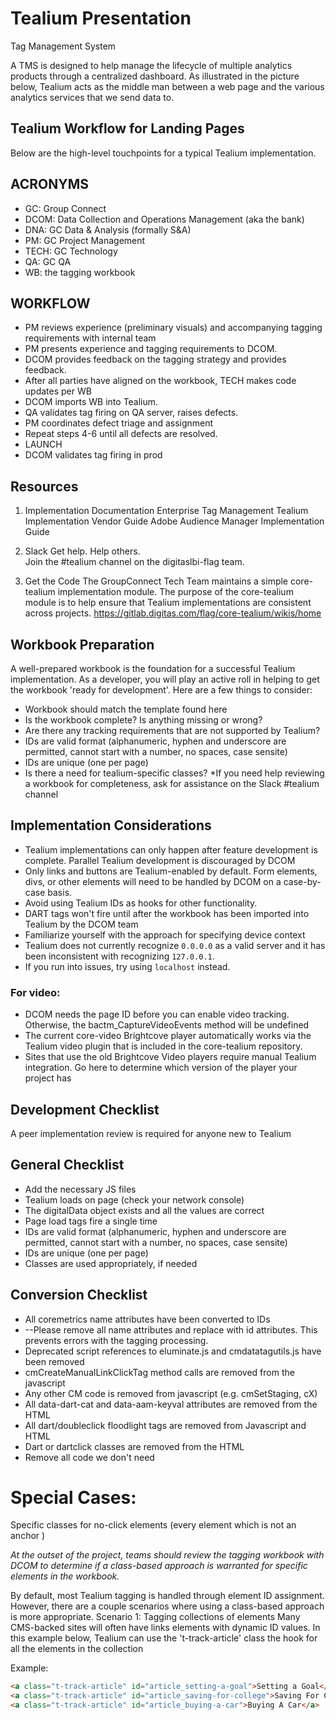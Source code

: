 # Tealium Presentation
Tag Management System

A TMS is designed to help manage the lifecycle of multiple analytics products through a centralized dashboard. As illustrated in the picture below, Tealium acts as the middle man between a web page and the various analytics services that we send data to. 

## Tealium Workflow for Landing Pages
Below are the high-level touchpoints for a typical Tealium implementation. 

## ACRONYMS
- GC: Group Connect
- DCOM: Data Collection and Operations Management (aka the bank)
- DNA: GC Data & Analysis (formally S&A)
- PM: GC Project Management
- TECH: GC Technology
- QA: GC QA
- WB: the tagging workbook

## WORKFLOW
- PM reviews experience (preliminary visuals) and accompanying tagging requirements with internal team
- PM presents experience and tagging requirements to DCOM. 
- DCOM provides feedback on the tagging strategy and provides feedback.
- After all parties have aligned on the workbook, TECH makes code updates per WB
- DCOM imports WB into Tealium.
- QA validates tag firing on QA server, raises defects.
- PM coordinates defect triage and assignment
- Repeat steps 4-6 until all defects are resolved.
- LAUNCH
- DCOM validates tag firing in prod

## Resources
1. Implementation Documentation
Enterprise Tag Management Tealium Implementation Vendor Guide
Adobe Audience Manager Implementation Guide

2. Slack
Get help. Help others.  
Join the #tealium channel on the digitaslbi-flag team. 

3. Get the Code
The GroupConnect Tech Team maintains a simple core-tealium implementation module. The purpose of the core-tealium module is to help ensure that Tealium implementations are consistent across projects.
https://gitlab.digitas.com/flag/core-tealium/wikis/home


## Workbook Preparation

A well-prepared workbook is the foundation for a successful Tealium implementation. As a developer, you will play an active roll in helping to get the workbook 'ready for development'. Here are a few things to consider:
- Workbook should match the template found here
- Is the workbook complete? Is anything missing or wrong?
- Are there any tracking requirements that are not supported by Tealium?
- IDs are valid format (alphanumeric, hyphen and underscore are permitted, cannot start with a number, no spaces, case sensite)
- IDs are unique (one per page)
- Is there a need for tealium-specific classes? 
*If you need help reviewing a workbook for completeness, ask for assistance on the Slack #tealium channel

## Implementation Considerations

- Tealium implementations can only happen after feature development is complete. Parallel Tealium development is discouraged by DCOM
- Only links and buttons are Tealium-enabled by default. Form elements, divs, or other elements will need to be handled by DCOM on a case-by-case basis.
- Avoid using Tealium IDs as hooks for other functionality.
- DART tags won't fire until after the workbook has been imported into Tealium by the DCOM team
- Familiarize yourself with the approach for specifying device context
- Tealium does not currently recognize `0.0.0.0` as a valid server and it has been inconsistent with recognizing `127.0.0.1`. 
- If you run into issues, try using `localhost` instead.

### For video:
- DCOM needs the page ID before you can enable video tracking. Otherwise, the bactm_CaptureVideoEvents method will be undefined
- The current core-video Brightcove player automatically works via the Tealium video plugin that is included in the core-tealium repository. 
- Sites that use the old Brightcove Video players require manual Tealium integration. Go here to determine which version of the player your project has

## Development Checklist
A peer implementation review is required for anyone new to Tealium

## General Checklist
- Add the necessary JS files 
- Tealium loads on page (check your network console)
- The digitalData object exists and all the values are correct
- Page load tags fire a single time
- IDs are valid format (alphanumeric, hyphen and underscore are permitted, cannot start with a number, no spaces, case sensite)
- IDs are unique (one per page)
- Classes are used appropriately, if needed

## Conversion Checklist
- All coremetrics name attributes have been converted to IDs
- --Please remove all name attributes and replace with id attributes.  This prevents errors with the tagging processing.
- Deprecated script references to eluminate.js and cmdatatagutils.js have been removed
- cmCreateManualLinkClickTag method calls are removed from the javascript
- Any other CM code is removed from javascript (e.g. cmSetStaging, cX)
- All data-dart-cat and data-aam-keyval attributes are removed from the HTML
- All dart/doubleclick floodlight tags are removed from Javascript and HTML
- Dart or dartclick classes are removed from the HTML 
- Remove all code we don't need

# Special Cases:
Specific classes for no-click elements (every element which is not an anchor <a>)

*At the outset of the project, teams should review the tagging workbook with DCOM to determine if a class-based approach is warranted for specific elements in the workbook.*

By default, most Tealium tagging is handled through element ID assignment. However, there are a couple scenarios where using a class-based approach is more appropriate. 
Scenario 1: Tagging collections of elements
Many CMS-backed sites will often have links elements with dynamic ID values. In this example below, Tealium can use the 't-track-article' class the hook for all the elements in the collection

Example:

```html
<a class="t-track-article" id="article_setting-a-goal">Setting a Goal</a>
<a class="t-track-article" id="article_saving-for-college">Saving For College</a>
<a class="t-track-article" id="article_buying-a-car">Buying A Car</a>
```


